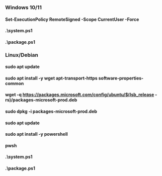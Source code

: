 ### Windows 10/11

#### Set-ExecutionPolicy RemoteSigned -Scope CurrentUser -Force
#### .\system.ps1
#### .\package.ps1


### Linux/Debian

#### sudo apt update
#### sudo apt install -y wget apt-transport-https software-properties-common

#### wget -q https://packages.microsoft.com/config/ubuntu/$(lsb_release -rs)/packages-microsoft-prod.deb
#### sudo dpkg -i packages-microsoft-prod.deb

#### sudo apt update
#### sudo apt install -y powershell
#### pwsh
#### .\system.ps1
#### .\package.ps1
